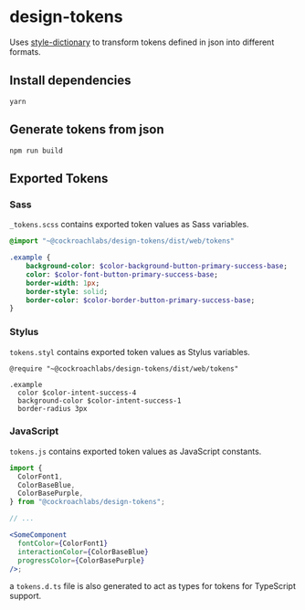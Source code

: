 # design-tokens

Uses [style-dictionary](https://github.com/amzn/style-dictionary) to transform tokens defined in json into different formats.

## Install dependencies

```
yarn
```

## Generate tokens from json

```
npm run build
```

## Exported Tokens

### Sass

`_tokens.scss` contains exported token values as Sass variables.

```sass
@import "~@cockroachlabs/design-tokens/dist/web/tokens"

.example {
    background-color: $color-background-button-primary-success-base;
    color: $color-font-button-primary-success-base;
    border-width: 1px;
    border-style: solid;
    border-color: $color-border-button-primary-success-base;
}
```

### Stylus

`tokens.styl` contains exported token values as Stylus variables.

```stylus
@require "~@cockroachlabs/design-tokens/dist/web/tokens"

.example
  color $color-intent-success-4
  background-color $color-intent-success-1
  border-radius 3px
```

### JavaScript

`tokens.js` contains exported token values as JavaScript constants.

```jsx
import {
  ColorFont1,
  ColorBaseBlue,
  ColorBasePurple,
} from "@cockroachlabs/design-tokens";

// ...

<SomeComponent
  fontColor={ColorFont1}
  interactionColor={ColorBaseBlue}
  progressColor={ColorBasePurple}
/>;
```

a `tokens.d.ts` file is also generated to act as types for tokens for TypeScript support.
